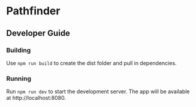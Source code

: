 # Pathfinder

## Developer Guide

### Building

Use `npm run build` to create the dist folder and pull in dependencies.

### Running

Run `npm run dev` to start the development server. The app will be available at http://localhost:8080.

